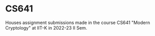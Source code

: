 # CS641
Houses assignment submissions made in the course CS641 "Modern Cryptology" at IIT-K in 2022-23 II Sem.
